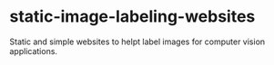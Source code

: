 # static-image-labeling-websites
Static and simple websites to helpt label images for computer vision applications.
